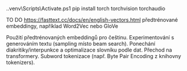 .\.venv\Scripts\Activate.ps1
pip install torch torchvision torchaudio

TO DO
https://fasttext.cc/docs/en/english-vectors.html
předtrénované embeddingy, například Word2Vec nebo GloVe

Použití předtrénovaných embeddingů pro češtinu.
Experimentování s generováním textu (sampling místo beam search).
Ponechání diakritiky/interpunkce a optimalizace slovníku podle dat.
Přechod na transformery.
Subword tokenizace (např. Byte Pair Encoding z knihovny tokenizers).
